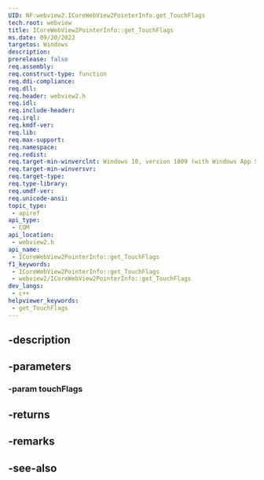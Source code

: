```yaml
---
UID: NF:webview2.ICoreWebView2PointerInfo.get_TouchFlags
tech.root: webview
title: ICoreWebView2PointerInfo::get_TouchFlags
ms.date: 09/20/2022
targetos: Windows
description: 
prerelease: false
req.assembly: 
req.construct-type: function
req.ddi-compliance: 
req.dll: 
req.header: webview2.h
req.idl: 
req.include-header: 
req.irql: 
req.kmdf-ver: 
req.lib: 
req.max-support: 
req.namespace: 
req.redist: 
req.target-min-winverclnt: Windows 10, version 1809 (with Windows App SDK 1.1 or later)
req.target-min-winversvr: 
req.target-type: 
req.type-library: 
req.umdf-ver: 
req.unicode-ansi: 
topic_type:
 - apiref
api_type:
 - COM
api_location:
 - webview2.h
api_name:
 - ICoreWebView2PointerInfo::get_TouchFlags
f1_keywords:
 - ICoreWebView2PointerInfo::get_TouchFlags
 - webview2/ICoreWebView2PointerInfo::get_TouchFlags
dev_langs:
 - c++
helpviewer_keywords:
 - get_TouchFlags
---
```


## -description

## -parameters

### -param touchFlags

## -returns

## -remarks

## -see-also

